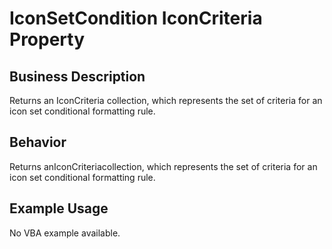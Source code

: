 # IconSetCondition IconCriteria Property

## Business Description
Returns an IconCriteria collection, which represents the set of criteria for an icon set conditional formatting rule.

## Behavior
Returns anIconCriteriacollection, which represents the set of criteria for an icon set conditional formatting rule.

## Example Usage
No VBA example available.
